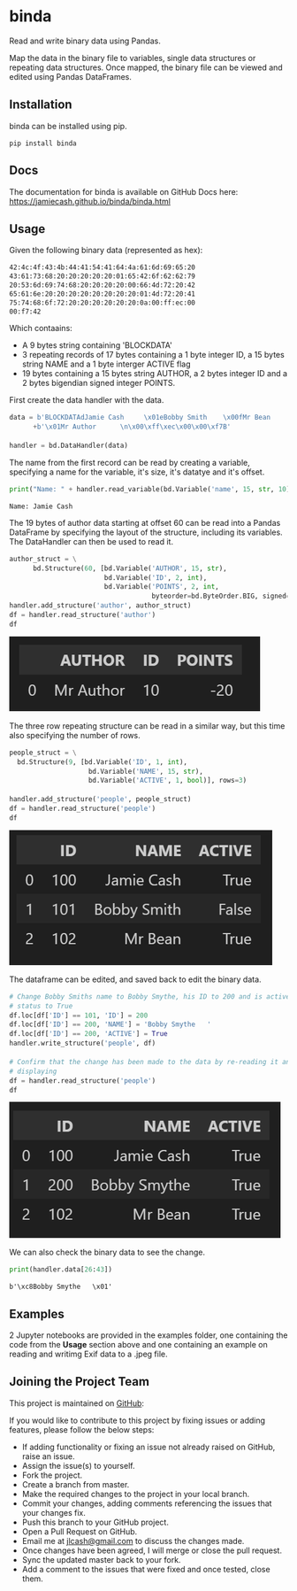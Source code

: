 # binda
Read and write binary data using Pandas.

Map the data in the binary file to variables, single data structures or 
repeating data structures. Once mapped, the binary file can be viewed and 
edited using Pandas DataFrames.

## Installation
binda can be installed using pip.
```
pip install binda
```

## Docs
The documentation for binda is available on GitHub Docs here: 
https://jamiecash.github.io/binda/binda.html

## Usage
Given the following binary data (represented as hex):
```
42:4c:4f:43:4b:44:41:54:41:64:4a:61:6d:69:65:20
43:61:73:68:20:20:20:20:20:01:65:42:6f:62:62:79
20:53:6d:69:74:68:20:20:20:20:00:66:4d:72:20:42
65:61:6e:20:20:20:20:20:20:20:20:01:4d:72:20:41
75:74:68:6f:72:20:20:20:20:20:20:0a:00:ff:ec:00
00:f7:42
```

Which contaains:
* A 9 bytes string containing 'BLOCKDATA'
* 3 repeating records of 17 bytes containing a 1 byte integer ID, a 15 bytes 
string NAME and a 1 byte interger ACTIVE flag
* 19 bytes containing a 15 bytes string AUTHOR, a 2 bytes integer ID and a 
2 bytes bigendian signed integer POINTS.

First create the data handler with the data.

```python
data = b'BLOCKDATAdJamie Cash     \x01eBobby Smith    \x00fMr Bean        '\
      +b'\x01Mr Author      \n\x00\xff\xec\x00\x00\xf7B'

handler = bd.DataHandler(data)
```

The name from the first record can be read by creating a variable, specifying a
name for the variable, it's size, it's datatye and it's offset.

```python
print("Name: " + handler.read_variable(bd.Variable('name', 15, str, 10)))
```

```
Name: Jamie Cash
```

The 19 bytes of author data starting at offset 60 can be read into a Pandas 
DataFrame by specifying the layout of the structure, including its variables. 
The DataHandler can then be used to read it.

```python
author_struct = \
      bd.Structure(60, [bd.Variable('AUTHOR', 15, str), 
                        bd.Variable('ID', 2, int), 
                        bd.Variable('POINTS', 2, int, 
                                    byteorder=bd.ByteOrder.BIG, signed=True)])
handler.add_structure('author', author_struct)
df = handler.read_structure('author')
df
```
![image](https://github.com/jamiecash/binda/raw/main/example/img/single_structure.png)

The three row repeating structure can be read in a similar way, but this time
also specifying the number of rows.

```python
people_struct = \
  bd.Structure(9, [bd.Variable('ID', 1, int),
                    bd.Variable('NAME', 15, str),
                    bd.Variable('ACTIVE', 1, bool)], rows=3)

handler.add_structure('people', people_struct)
df = handler.read_structure('people')
df
```

![image](https://github.com/jamiecash/binda/raw/main/example/img/repeating_structure.png)

The dataframe can be edited, and saved back to edit the binary data.

```python
# Change Bobby Smiths name to Bobby Smythe, his ID to 200 and is active 
# status to True
df.loc[df['ID'] == 101, 'ID'] = 200
df.loc[df['ID'] == 200, 'NAME'] = 'Bobby Smythe   '
df.loc[df['ID'] == 200, 'ACTIVE'] = True
handler.write_structure('people', df)

# Confirm that the change has been made to the data by re-reading it and 
# displaying
df = handler.read_structure('people')
df
```

![image](https://github.com/jamiecash/binda/raw/main/example/img/repeating_structure_changed.png)

We can also check the binary data to see the change.
```python
print(handler.data[26:43])
```

```
b'\xc8Bobby Smythe   \x01'
```

## Examples
2 Jupyter notebooks are provided in the examples folder, one containing the code 
from the **Usage** section above and one containing an example on reading and 
writimg Exif data to a .jpeg file.

## Joining the Project Team
This project is maintained on [GitHub](https://github.com/jamiecash/binda):

If you would like to contribute to this project by fixing issues or adding 
features, please follow the below steps:
* If adding functionality or fixing an issue not already raised on GitHub, raise 
an issue.
* Assign the issue(s) to yourself.
* Fork the project.
* Create a branch from master.
* Make the required changes to the project in your local branch.
* Commit your changes, adding comments referencing the issues that your changes 
fix.
* Push this branch to your GitHub project.
* Open a Pull Request on GitHub.
* Email me at jlcash@gmail.com to discuss the changes made.
* Once changes have been agreed, I will merge or close the pull request.
* Sync the updated master back to your fork.
* Add a comment to the issues that were fixed and once tested, close them.
